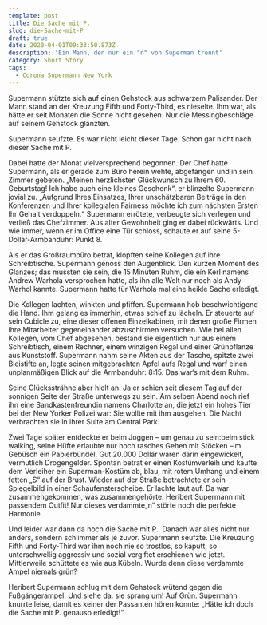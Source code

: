 ```yaml
---
template: post
title: Die Sache mit P.
slug: die-Sache-mit-P
draft: true
date: 2020-04-01T09:33:50.873Z
description: 'Ein Mann, den nur ein "n" von Superman trennt'
category: Short Story
tags:
  - Corona Supermann New York
---
```

Supermann stützte sich auf einen Gehstock aus schwarzem Palisander. Der Mann stand an der Kreuzung Fifth und Forty-Third, es nieselte. Ihm war, als hätte er seit Monaten die Sonne nicht gesehen. Nur die Messingbeschläge auf seinem Gehstock glänzten.



Supermann seufzte. Es war nicht leicht dieser Tage. Schon gar nicht nach dieser Sache mit P.



Dabei hatte der Monat vielversprechend begonnen. Der Chef hatte Supermann, als er gerade zum Büro herein wehte, abgefangen und in sein Zimmer gebeten. „Meinen herzlichsten Glückwunsch zu Ihrem 60. Geburtstag! Ich habe auch eine kleines Geschenk“, er blinzelte Supermann jovial zu. „Aufgrund Ihres Einsatzes, Ihrer unschätzbaren Beiträge in den Konferenzen und Ihrer kollegialen Fairness möchte ich zum nächsten Ersten Ihr Gehalt verdoppeln.“ Supermann errötete, verbeugte sich verlegen und verließ das Chefzimmer. Aus alter Gewohnheit ging er dabei rückwärts. Und wie immer, wenn er im Office eine Tür schloss, schaute er auf seine 5-Dollar-Armbanduhr: Punkt 8.



Als er das Großraumbüro betrat, klopften seine Kollegen auf ihre Schreibtische. Supermann genoss den Augenblick. Den kurzen Moment des Glanzes; das mussten sie sein, die 15 Minuten Ruhm, die ein Kerl namens Andrew Warhola versprochen hatte, als ihn alle Welt nur noch als Andy Warhol kannte. Supermann hatte für Warhola mal eine heikle Sache erledigt.



Die Kollegen lachten, winkten und pfiffen. Supermann hob beschwichtigend die Hand. Ihm gelang es immerhin, etwas schief zu lächeln. Er steuerte auf sein Cubicle zu, eine dieser offenen Einzelkabinen, mit denen große Firmen ihre Mitarbeiter gegeneinander abzuschirmen versuchen. Wie bei allen Kollegen, vom Chef abgesehen, bestand sie eigentlich nur aus einem Schreibtisch, einem Rechner, einem winzigen Regal und einer Grünpflanze aus Kunststoff. Supermann nahm seine Akten aus der Tasche, spitzte zwei Bleistifte an, legte seinen mitgebrachten Apfel aufs Regal und warf einen unplanmäßigen Blick auf die Armbanduhr: 8:15. Das war‘s mit dem Ruhm.



Seine Glückssträhne aber hielt an. Ja er schien seit diesem Tag auf der sonnigen Seite der Straße unterwegs zu sein. Am selben Abend noch rief ihn eine Sandkastenfreundin namens Charlotte an, die jetzt ein hohes Tier bei der New Yorker Polizei war: Sie wollte mit ihm ausgehen. Die Nacht verbrachten sie in ihrer Suite am Central Park.



Zwei Tage später entdeckte er beim Joggen – um genau zu sein:beim stick walking, seine Hüfte erlaubte nur noch rasches Gehen mit Stöcken –im Gebüsch ein Papierbündel. Gut 20.000 Dollar waren darin eingewickelt, vermutlich Drogengelder. Spontan betrat er einen Kostümverleih und kaufte dem Verleiher ein Superman-Kostüm ab, blau, mit rotem Umhang und einem fetten „S“ auf der Brust. Wieder auf der Straße betrachtete er sein Spiegelbild in einer Schaufensterscheibe. Er lachte laut auf. Da war zusammengekommen, was zusammengehörte. Heribert Supermann mit passendem Outfit! Nur dieses verdammte„n“ störte noch die perfekte Harmonie.



Und leider war dann da noch die Sache mit P.. Danach war alles nicht nur anders, sondern schlimmer als je zuvor. Supermann seufzte. Die Kreuzung Fifth und Forty-Third war ihm noch nie so trostlos, so kaputt, so unterschwellig aggressiv und sozial vergiftet erschienen wie jetzt. Mittlerweile schüttete es wie aus Kübeln. Wurde denn diese verdammte Ampel niemals grün?



Heribert Supermann schlug mit dem Gehstock wütend gegen die Fußgängerampel. Und siehe da: sie sprang um! Auf Grün. Supermann knurrte leise, damit es keiner der Passanten hören konnte: „Hätte ich doch die Sache mit P. genauso erledigt!“